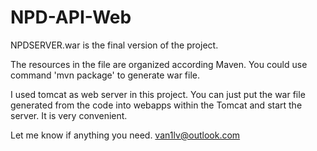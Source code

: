 # NPD-API-Web

NPDSERVER.war is the final version of the project.

The resources in the file are organized according Maven. You could use command 'mvn package' to generate war file. 

I used tomcat as web server in this project. You can just put the war file generated from the code into webapps within the Tomcat and start the server. It is very convenient. 

Let me know if anything you need. van1lv@outlook.com
